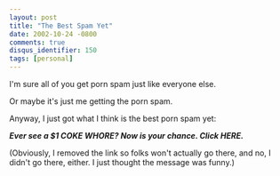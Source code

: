 ```yaml
---
layout: post
title: "The Best Spam Yet"
date: 2002-10-24 -0800
comments: true
disqus_identifier: 150
tags: [personal]
---
```

I'm sure all of you get porn spam just like everyone else.

 Or maybe it's just me getting the porn spam.

 Anyway, I just got what I think is the best porn spam yet:

 ***Ever see a $1 COKE WHORE? Now is your chance. Click HERE.***

 (Obviously, I removed the link so folks won't actually go there, and
no, I didn't go there, either. I just thought the message was funny.)
